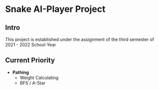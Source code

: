 # Snake AI-Player Project

## Intro
This project is established under the assignment of the third semester of 2021 - 2022 School Year

## Current Priority
* **Pathing**
    * Weight Calculating
    * BFS / A-Star